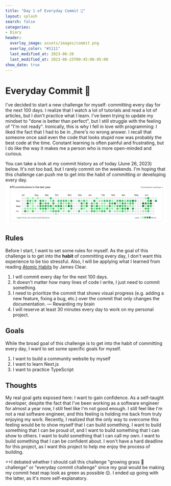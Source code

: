 ```yaml
---
title: "Day 1 of Everyday Commit 📖"
layout: splash
search: false
categories:
- Diary
header:
  overlay_image: assets/images/commit.png
  overlay_color: "#1111"
  last_modified_at: 2023-06-26
  last_modified_at: 2023-06-25T09:45:06-05:00
show_date: true
---
```

# Everyday Commit 📖

I've decided to start a new challenge for myself: committing every day for the next 100 days. I realize that I watch a lot of tutorials and read a lot of articles, but I don't practice what I learn. I've been trying to update my mindset to "done is better than perfect", but I still struggle with the feeling of "I'm not ready". Ironically, this is why I fell in love with programming: I liked the fact that I had to be in _there's no wrong answer. I recall that someone once said even the code that looks stupid now was probably the best code at the time. Constant learning is often painful and frustrating, but I do like the way it makes me a person who is more open-minded and curious.

You can take a look at my commit history as of today (June 26, 2023) below. It's not too bad, but I rarely commit on the weekends. I'm hoping that this challenge can push me to get into the habit of committing or developing every day.
![commitHistory.png](/assets/images/commitHistory.png)

## Rules
Before I start, I want to set some rules for myself. As the goal of this challenge is to get into the **habit** of committing every day, I don't want this experience to be too stressful. Also, I will be applying what I learned from reading [Atomic Habits](https://jamesclear.com/atomic-habits) by James Clear.

1. I will commit every day for the next 100 days.
2. It doesn't matter how many lines of code I write, I just need to commit something.
3. I need to prioritize the commit that shows visual progress (e.g. adding a new feature, fixing a bug, etc.) over the commit that only changes the documentation. — Rewarding my brain
4. I will reserve at least 30 minutes every day to work on my personal project.

## Goals
While the broad goal of this challenge is to get into the habit of committing every day, I want to set some specific goals for myself.
1. I want to build a community website by myself
2. I want to learn Next.js
3. I want to practice TypeScript

## Thoughts
My real goal gets exposed here: I want to gain confidence. As a self-taught developer, despite the fact that I've been working as a software engineer for almost a year now, I still feel like I'm not good enough. I still feel like I'm not a real software engineer, and this feeling is holding me back from truly enjoying my work. Recently, I realized that the only way to overcome this feeling would be to show myself that I can build something. I want to build something that I can be proud of, and I want to build something that I can show to others. I want to build something that I can call my own. I want to build something that I can be confident about. I won't have a hard deadline for this project, as I want this project to help me enjoy the process of building.


++I debated whether I should call this challenge "growing grass 🌱challenge" or "everyday commit challenge" since my goal would be making my commit heat map look as green as possible 😌. I ended up going with the latter, as it's more self-explanatory.
